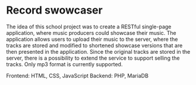 # Record swowcaser

The idea of this school project was to create a RESTful single-page application, where music producers could showcase their music. The application allows users to upload their music to the server, where the tracks are stored and modified to shortened showcase versions that are then presented in the application. Since the original tracks are stored in the server, there is a possibility to extend the service to support selling the tracks. Only mp3 format is currently supported.

Frontend: HTML, CSS, JavaScript
Backend: PHP, MariaDB
